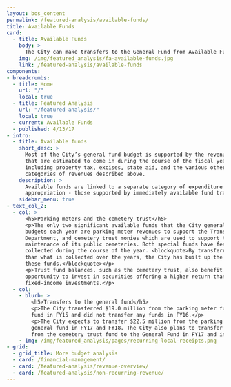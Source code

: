 ```yaml
---
layout: bos_content
permalink: /featured-analysis/available-funds/
title: Available Funds
card:
  - title: Available Funds
    body: >
      The City can make transfers to the General Fund from Available Funds.
    img: /img/featured_analysis/fa-available-funds.jpg
    link: /featured-analysis/available-funds
components:
- breadcrumbs:
  - title: Home
    url: "/"
    local: true
  - title: Featured Analysis
    url: "/featured-analysis/"
    local: true
  - current: Available Funds
  - published: 4/13/17
- intro:
  - title: Available funds
    short_desc: >
      Most of the City’s general fund budget is supported by the revenues 
      that are estimated to come in during the course of the fiscal year, 
      including property tax, excises, state aid, and the various other 
      categories of revenues described above.
    description: >
      Available funds are linked to a separate category of expenditure 
      appropriation - those supported by immediately available fund transfers.
    sidebar_menu: true
- text_col_2:
  - col: >
      <h5>Parking meters and the cemetery trust</h5>
      <p>The only two significant available funds that the City generally 
      budgets each year are parking meter revenues to support the Transportation 
      Department, and cemetery trust monies which are used to support the City’s 
      maintenance of its public cemeteries. Both special funds have fees 
      collected during the course of the year. <blockquote>By transferring out less 
      than what is collected over the years, the City has built up the balances in 
      these funds.</blockquote></p>
      <p>Trust fund balances, such as the cemetery trust, also benefit from the 
      opportunity to invest in securities offering a higher return than short-term 
      fixed-income investments.</p>
  - col: 
    - blurb: >
        <h5>Transfers to the general fund</h5>
        <p>The City transferred $19.0 million from the parking meter fund to the general 
        fund in FY15 and did not transfer any funds in FY16.</p>
        <p>The City expects to transfer $22.5 million from the parking meter fund to the 
        general fund in FY17 and FY18. The City also plans to transfer $950 thousand 
        from the cemetery trust fund to the General Fund in FY17 and in FY18.</p>
    - img: /img/featured_analysis/pages/recurring-local-receipts.png
- grid:
  - grid_title: More budget analysis
  - card: /financial-management/
  - card: /featured-analysis/revenue-overview/
  - card: /featured-analysis/non-recurring-revenue/
---
```

